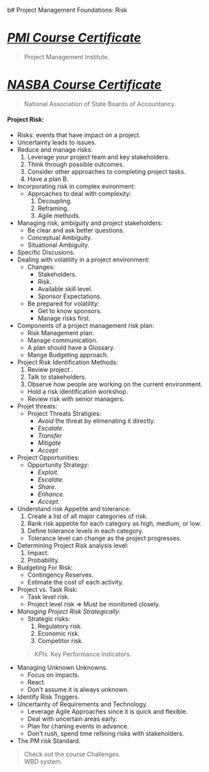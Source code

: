 b# Project Management Foundations: Risk

# [*PMI Course Certificate*](https://www.linkedin.com/learning/certificates/a5e74aeee02fa1e023317b2d034ceeb7fd8f40ce55080cbb4d9f778c4ac79540)
> Project Management Institute.
# [*NASBA Course Certificate*](https://www.linkedin.com/learning/certificates/35f81e4b488a576d6215d4bfe162168e99a078654a1ac1e05aabaeb5cb7e1639)
> National Association of State Boards of Accountancy.

#### Project Risk:
- Risks: events that have impact on a project. 
- Uncertainty leads to issues.
- Reduce and manage risks:
    1. Leverage your project team and key stakeholders.
    2. Think through possible outcomes.
    3. Consider other approaches to completing project tasks.
    4. Have a plan B.
- Incorporating risk in complex evironment:
    - Approaches to deal with complexity:
        1. Decoupling.
        2. Reframing.
        3. Agile methods.
- Managing risk, ambiguity and project stakeholders:
    - Be clear and ask better questions.
    - Conceptual Ambiguity.
    - Situational Ambiguity. 
- Specific Discusions.
- Dealing with volatility in a project environment:
    - Changes:
        - Stakeholders.
        - Risk.
        - Available skill level.
        - Sponsor Expectations.
    - Be prepared for volatility:
        - Get to know sponsors.
        - Manage risks first.
- Components of a project management risk plan:
    - Risk Management plan.
    - Manage communication.
    - A plan should have a Glossary.
    - Mange Budgeting approach.
- Project Risk Identification Methods:
    1. Review project .
    2. Talk to stakeholders.
    3. Observe how people are working on the current environment.
    - Hold a risk identification workshop. 
    - Review risk with senior managers. 
- Projet threats:
    - Project Threats Stratigies:
        - *Avoid* the threat by elimenating it directly.
        - *Escalate*.
        - *Transfer*
        - *Mitigate*
        - *Accept*
- Project Opportunities:
    - Opportunity Strategy:
        - *Exploit.*
        - *Escalate.*
        - *Share.*
        - *Enhance.*
        - *Accept.*
- Understand risk Appetite and tolerance:
    1. Create a list of all major categories of risk.
    2. Rank risk appetite for each category as high, medium, or low.
    3. Define tolerance levels in each category.
    - Tolerance level can change as the project progresses. 
- Determining Project Risk analysis level:
    1. Impact.
    2. Probability. 
- Budgeting For Risk:
    - Contingency Reserves. 
    - Estimate the cost of each activity. 
- Project vs. Task Risk:
    - Task level risk.
    - Project level risk => Must be monitored closely.
- *Managing Project Risk Strategically*: 
    - Strategic risks:
        1. Regulatory risk.
        2. Economic risk.
        3. Competitor risk.
    > *KPIs.* Key Performance Indicators. 
- Managing Unknown Unknowns. 
    - Focus on impacts.
    - React.
    - Don't assume it is always unknown.
- Identify Risk Triggers.
- Uncertainty of Requirements and Technology. 
    - Leverage Agile Approaches since it is quick and flexible.
    - Deal with uncertain areas early. 
    - Plan for chaning events in advance. 
    - Don't rush, spend time refining risks with stakeholders. 
- The PM risk Standard. 
> Check out the course Challenges.</br>
> WBD system. 


